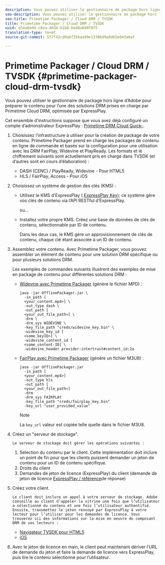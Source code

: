 ```yaml
---
description: Vous pouvez utiliser le gestionnaire de package hors ligne d’Adobe pour préparer le contenu pour l’une des solutions DRM prises en charge par Primetime Cloud DRM, optimisée par ExpressPlay.
seo-description: Vous pouvez utiliser le gestionnaire de package hors ligne d’Adobe pour préparer le contenu pour l’une des solutions DRM prises en charge par Primetime Cloud DRM, optimisée par ExpressPlay.
seo-title: Primetime Packager / Cloud DRM / TVSDK
title: Primetime Packager / Cloud DRM / TVSDK
uuid: e54a0e4d-c8ea-46d4-b1b0-bed8a680f8f5
translation-type: tm+mt
source-git-commit: 557f42cd9a6f356aa99e13386d9e8d65e043a6af

---
```



# Primetime Packager / Cloud DRM / TVSDK {#primetime-packager-cloud-drm-tvsdk}

Vous pouvez utiliser le gestionnaire de package hors ligne d’Adobe pour préparer le contenu pour l’une des solutions DRM prises en charge par Primetime Cloud DRM, optimisée par ExpressPlay.

Cet ensemble d’instructions suppose que vous avez déjà configuré un compte d’administrateur ExpressPlay :  [Primetime DRM Cloud Quick-](../../../multi-drm-workflows/quick-start/quick-overview.md).
1. Choisissez l’infrastructure à utiliser pour la création de package de votre contenu. Primetime Packager prend en charge les packages de contenu en ligne de commande et basés sur la configuration pour une utilisation avec les DRM FairPlay, Widevine et PlayReady. Les formats et le chiffrement suivants sont actuellement pris en charge dans TVSDK (et d’autres sont en cours d’élaboration) :

   * DASH (CENC) / PlayReady, Widevine - Pour HTML5
   * HLS / FairPlay, Access - Pour iOS

1. Choisissez un système de gestion des clés (KMS) :

   * Utilisez le KMS d&#39;ExpressPlay ( [ExpressPlay Key](https://www.expressplay.com/developer/key-storage/)); ce système gère vos clés de contenu via l’API RESTful d’ExpressPlay.

      ou...

   * Installez votre propre KMS. Créez une base de données de clés de contenu, sélectionnable par ID de contenu.

      Dans les deux cas, le KMS gère un approvisionnement de clés de contenu, chaque clé étant associée à un ID de contenu.

1. Assemblez votre contenu. Avec Primetime Packager, vous pouvez assembler un élément de contenu pour une solution DRM spécifique ou pour plusieurs solutions DRM.

   Les exemples de commandes suivants illustrent des exemples de mise en package de contenu pour différentes solutions DRM :

   * [Widevine avec Primetime Packager](https://helpx.adobe.com/content/dam/help/en/primetime/guides/offline_packager_getting_started.pdf#page=19) (génère le fichier MPD) :

      ```
      java -jar OfflinePackager.jar \ 
        -in_path [ 
        <your_content.mp4>] \ 
        -out_type dash \ 
        -out_path [ 
        <your_out_file_path>] \ 
        -drm \ 
        -drm_sys WIDEVINE \ 
        -key_file_path "creds/widevine_key.bin" \ 
        -widevine_key_id [ 
        <some_keyID>] \ 
        -widevine_content_id [ 
        <some_content-ID] \ 
        -widevine_header provider:intertrust#content_id:2a
      ```

   * [FairPlay avec Primetime Packager](https://helpx.adobe.com/content/dam/help/en/primetime/guides/offline_packager_getting_started.pdf#page=20) (génère un fichier M3U8) :

      ```
      java -jar OfflinePackager.jar  
        -in_path [ 
        <your_content.mp4>]  
        -out_type hls  
        -out_path [ 
        <your_out_file_path>]  
        -drm  
        -drm_sys FAIRPLAY  
        -key_file_path "creds/fairplay_key.bin"  
        -key_url "user_provided_value"
      ```

      >[!NOTE]
      >
      >La `key_url` valeur est copiée telle quelle dans le fichier M3U8.

1. Créez un &quot;serveur de stockage&quot;.

       Le serveur de stockage doit gérer les opérations suivantes :
   
   1. Sélection du contenu par le client. Cette implémentation doit inclure un point de fin pour que les clients puissent demander un jeton de contenu pour un ID de contenu spécifique.
   1. Droits du client
   1. Demandes de jeton de licence (ExpressPlay) du client (demande de jeton de licence [ExpressPlay / référence](../../../multi-drm-workflows/license-token-req-resp-ref/license-req-resp-overview.md)de réponse)

1. Créez votre client.

       Le client doit inclure un appel à votre serveur de stockage. Adobe conseille au client d’appeler la vitrine une fois que l’utilisateur a sélectionné du contenu et une fois l’utilisateur authentifié. Ensuite, transmettez le jeton renvoyé par ExpressPlay à votre lecteur pour l’utiliser pour les demandes de licence. Vous trouverez ici des informations sur la mise en oeuvre du composant DRM de vos lecteurs :
   
   * [Navigateur TVSDK pour HTML5](https://help.adobe.com/en_US/primetime/psdk/browser_tvsdk/index.html#PSDKs-reference-DRM_interface_overview)
   * [iOS](../../../../programming/tvsdk-3x-ios-prog/ios-3x-drm-content-security/ios-3x-apple-fairplay-tvsdk.md)

1. Avec le jeton de licence en main, le client peut maintenant dériver l’URL de demande du jeton et faire la demande de licence vers ExpressPlay, puis lire le contenu sélectionné pour l’utilisateur.
